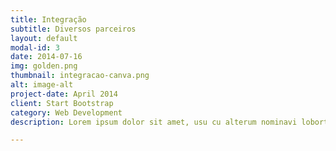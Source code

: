 ```yaml
---
title: Integração
subtitle: Diversos parceiros
layout: default
modal-id: 3
date: 2014-07-16
img: golden.png
thumbnail: integracao-canva.png
alt: image-alt
project-date: April 2014
client: Start Bootstrap
category: Web Development
description: Lorem ipsum dolor sit amet, usu cu alterum nominavi lobortis. At duo novum diceret. Tantas apeirian vix et, usu sanctus postulant inciderint ut, populo diceret necessitatibus in vim. Cu eum dicam feugiat noluisse.

---
```

